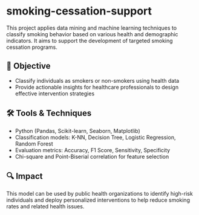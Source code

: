 # smoking-cessation-support

This project applies data mining and machine learning techniques to classify smoking behavior based on various health and demographic indicators. It aims to support the development of targeted smoking cessation programs.

## 🧠 Objective
- Classify individuals as smokers or non-smokers using health data
- Provide actionable insights for healthcare professionals to design effective intervention strategies

## 🛠️ Tools & Techniques
- Python (Pandas, Scikit-learn, Seaborn, Matplotlib)
- Classification models: K-NN, Decision Tree, Logistic Regression, Random Forest
- Evaluation metrics: Accuracy, F1 Score, Sensitivity, Specificity
- Chi-square and Point-Biserial correlation for feature selection

## 🔍 Impact
This model can be used by public health organizations to identify high-risk individuals and deploy personalized interventions to help reduce smoking rates and related health issues.
